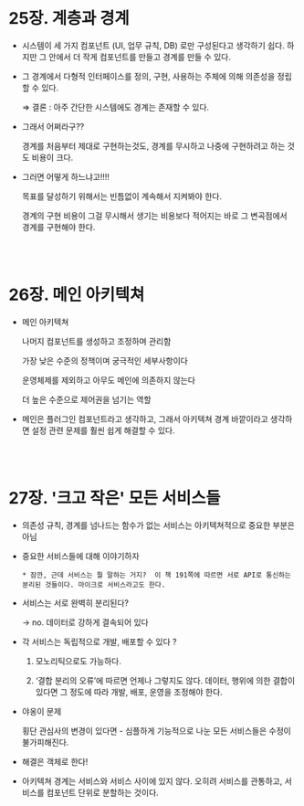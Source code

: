 <br/>

# 25장. 계층과 경계
- 시스템이 세 가지 컴포넌트 (UI, 업무 규칙, DB) 로만 구성된다고 생각하기 쉽다. 하지만 그 안에서 더 작게 컴포넌트를 만들고 경계를 만들 수 있다. 

- 그 경계에서 다형적 인터페이스를 정의, 구현, 사용하는 주체에 의해 의존성을 정립할 수 있다. 

    ⇒ 결론 : 아주 간단한 시스템에도 경계는 존재할 수 있다. 

- 그래서 어쩌라구??

    경계를 처음부터 제대로 구현하는것도, 경계를 무시하고 나중에 구현하려고 하는 것도 비용이 크다. 

- 그러면 어떻게 하느냐고!!!! 

    목표를 달성하기 위해서는 빈틈없이 계속해서 지켜봐야 한다. 

    경계의 구현 비용이 그걸 무시해서 생기는 비용보다 적어지는 바로 그 변곡점에서 경계를 구현해야 한다.

<br/>
<br/>

# 26장. 메인 아키텍쳐
- 메인 아키텍쳐

    나머지 컴포넌트를 생성하고 조정하며 관리함 

    가장 낮은 수준의 정책이며 궁극적인 세부사항이다 

    운영체제를 제외하고 아무도 메인에 의존하지 않는다 

    더 높은 수준으로 제어권을 넘기는 역할 

- 메인은 플러그인 컴포넌트라고 생각하고, 그래서 아키텍쳐 경계 바깥이라고 생각하면 설정 관련 문제를 훨씬 쉽게 해결할 수 있다.


<br/>
<br/>

# 27장. '크고 작은' 모든 서비스들
- 의존성 규칙, 경계를 넘나드는 함수가 없는 서비스는 아키텍쳐적으로 중요한 부분은 아님

- 중요한 서비스들에 대해 이야기하자 

    ` * 잠깐, 근데 서비스는 뭘 말하는 거지? 
 이 책 191쪽에 따르면 서로 API로 통신하는 분리된 것들이다. 마이크로 서비스라고도 한다. `

- 서비스는 서로 완벽히 분리된다? 

    → no. 데이터로 강하게 결속되어 있다 

- 각 서비스는 독립적으로 개발, 배포할 수 있다 ? 

    1. 모노리틱으로도 가능하다. 

    2. ‘결합 분리의 오류’에 따르면 언제나 그렇지도 않다. 데이터, 행위에 의한 결합이 있다면 그 정도에 따라 개발, 배포, 운영을 조정해야 한다. 

- 야옹이 문제 

    횡단 관심사의 변경이 있다면 - 심플하게 기능적으로 나눈 모든 서비스들은 수정이 불가피해진다. 

- 해결은 객체로 한다! 

- 아키텍쳐 경계는 서비스와 서비스 사이에 있지 않다. 오히려 서비스를 관통하고, 서비스를 컴포넌트 단위로 분할하는 것이다.

